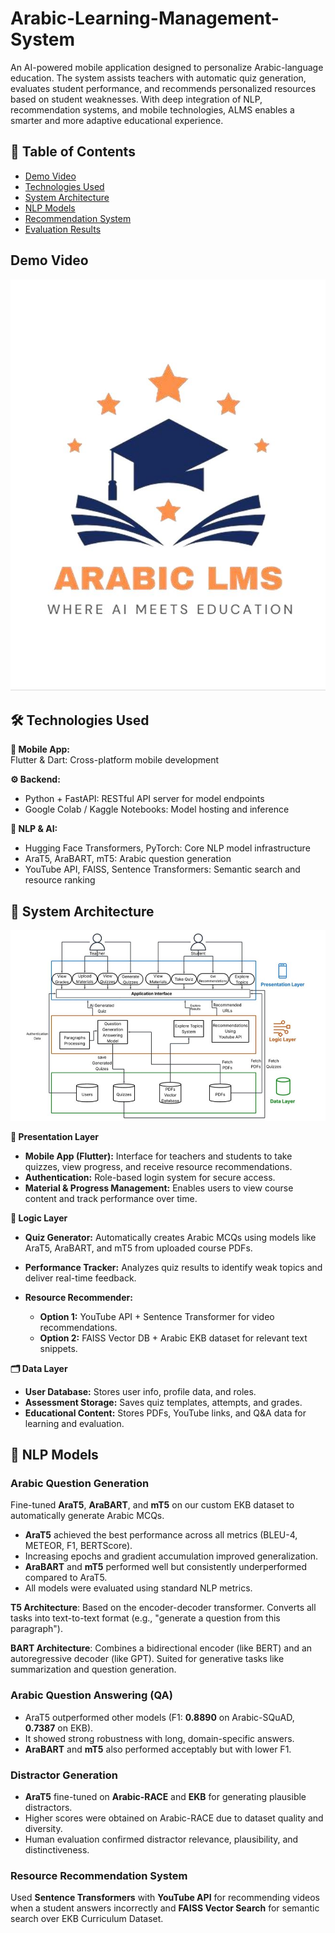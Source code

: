 # Arabic-Learning-Management-System

An AI-powered mobile application designed to personalize Arabic-language education. The system assists teachers with automatic quiz generation, evaluates student performance, and recommends personalized resources based on student weaknesses. With deep integration of NLP, recommendation systems, and mobile technologies, ALMS enables a smarter and more adaptive educational experience.

## 📑 Table of Contents
- [Demo Video](#demo-video)  
- [Technologies Used](#technologies-used)  
- [System Architecture](#system-architecture)  
- [NLP Models](#nlp-models)  
- [Recommendation System](#recommendation-system)  
- [Evaluation Results](#evaluation-results)  

## Demo Video
[![Demo Video](Assets/Demo.JPG)](https://drive.google.com/file/d/1f0qpaHTPitejhdLQcxu6PzGgE9HQCYYW/view?usp=drive_link)

## 🛠️ Technologies Used

**📱 Mobile App:**  
Flutter & Dart: Cross-platform mobile development

**⚙️ Backend:**  
- Python + FastAPI: RESTful API server for model endpoints  
- Google Colab / Kaggle Notebooks: Model hosting and inference

**🤖 NLP & AI:**  
- Hugging Face Transformers, PyTorch: Core NLP model infrastructure  
- AraT5, AraBART, mT5: Arabic question generation  
- YouTube API, FAISS, Sentence Transformers: Semantic search and resource ranking

## 🧩 System Architecture

![System Architecture](Assets/System_Architecture.JPG)

**📱 Presentation Layer**

* **Mobile App (Flutter):** Interface for teachers and students to take quizzes, view progress, and receive resource recommendations.
* **Authentication:** Role-based login system for secure access.
* **Material & Progress Management:** Enables users to view course content and track performance over time.

**🧠 Logic Layer**

* **Quiz Generator:** Automatically creates Arabic MCQs using models like AraT5, AraBART, and mT5 from uploaded course PDFs.
* **Performance Tracker:** Analyzes quiz results to identify weak topics and deliver real-time feedback.
* **Resource Recommender:**

  * **Option 1:** YouTube API + Sentence Transformer for video recommendations.
  * **Option 2:** FAISS Vector DB + Arabic EKB dataset for relevant text snippets.

**🗂️ Data Layer**

* **User Database:** Stores user info, profile data, and roles.
* **Assessment Storage:** Saves quiz templates, attempts, and grades.
* **Educational Content:** Stores PDFs, YouTube links, and Q\&A data for learning and evaluation.

## 🧠 NLP Models

### **Arabic Question Generation**

Fine-tuned **AraT5**, **AraBART**, and **mT5** on our custom EKB dataset to automatically generate Arabic MCQs.

* **AraT5** achieved the best performance across all metrics (BLEU-4, METEOR, F1, BERTScore).
* Increasing epochs and gradient accumulation improved generalization.
* **AraBART** and **mT5** performed well but consistently underperformed compared to AraT5.
* All models were evaluated using standard NLP metrics.

**T5 Architecture**: Based on the encoder-decoder transformer. Converts all tasks into text-to-text format (e.g., "generate a question from this paragraph").

**BART Architecture**: Combines a bidirectional encoder (like BERT) and an autoregressive decoder (like GPT). Suited for generative tasks like summarization and question generation.

### **Arabic Question Answering (QA)**

* AraT5 outperformed other models (F1: **0.8890** on Arabic-SQuAD, **0.7387** on EKB).
* It showed strong robustness with long, domain-specific answers.
* **AraBART** and **mT5** also performed acceptably but with lower F1.

### **Distractor Generation**

* **AraT5** fine-tuned on **Arabic-RACE** and **EKB** for generating plausible distractors.
* Higher scores were obtained on Arabic-RACE due to dataset quality and diversity.
* Human evaluation confirmed distractor relevance, plausibility, and distinctiveness.

### **Resource Recommendation System**

Used **Sentence Transformers** with **YouTube API** for recommending videos when a student answers incorrectly and **FAISS Vector Search** for semantic search over EKB Curriculum Dataset.

